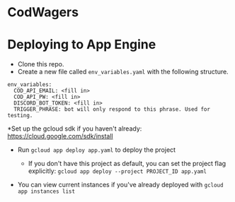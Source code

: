 # CodWagers
# Deploying to App Engine
* Clone this repo.
* Create a new file called `env_variables.yaml` with the following structure.
```
env_variables:
  COD_API_EMAIL: <fill in>
  COD_API_PW: <fill in>
  DISCORD_BOT_TOKEN: <fill in>
  TRIGGER_PHRASE: bot will only respond to this phrase. Used for testing.
```

*Set up the gcloud sdk if you haven't already: https://cloud.google.com/sdk/install
* Run `gcloud app deploy app.yaml` to deploy the project
  * If you don't have this project as default, you can set the project flag explicitly:
   `gcloud app deploy --project PROJECT_ID app.yaml`

* You can view current instances if you've already deployed with `gcloud app instances list`
